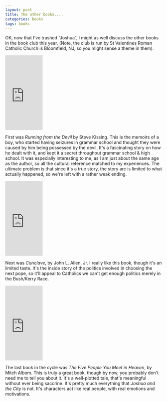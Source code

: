 ```yaml
---
layout: post
title: The other books....
categories: books
tags: books
---
```

OK, now that I've trashed &#8220;Joshua&#8221;, I might as well discuss the other books in the book club this year.  (Note, the club is run by St Valentines Roman Catholic Church is Bloomfield, NJ, so you might sense a theme in them).

<iframe src="http://rcm.amazon.com/e/cm?t=njtheatercom-20&amp;o=1&amp;p=8&amp;l=as1&amp;asins=0824521056&amp;ref=tf_til&amp;fc1=000000&amp;IS2=1&amp;lt1=_blank&amp;m=amazon&amp;lc1=0000FF&amp;bc1=000000&amp;bg1=FFFFFF&amp;f=ifr" style="width:120px;height:240px;" scrolling="no" marginwidth="0" marginheight="0" frameborder="0">    </iframe>


First was *Running from the Devil* by Steve Kissing.  This is the memoirs of a boy, who started having seizures in grammar school and thought they were caused by him being possessed by the devil.  It's a fascinating story on how he dealt with it, and kept it a secret throughout grammar school &amp; high school.  It was especially interesting to me, as I am just about the same age as the author, so all the cultural reference matched to my experiences.  The ultimate problem is that since it's a true story, the story arc is limited to what actually happened, so we're left with a rather weak ending. 

<iframe src="http://rcm.amazon.com/e/cm?t=njtheatercom-20&amp;o=1&amp;p=8&amp;l=as1&amp;asins=0385504535&amp;ref=tf_til&amp;fc1=000000&amp;IS2=1&amp;lt1=_blank&amp;m=amazon&amp;lc1=0000FF&amp;bc1=000000&amp;bg1=FFFFFF&amp;f=ifr" style="width:120px;height:240px;" scrolling="no" marginwidth="0" marginheight="0" frameborder="0">    </iframe>


Next was *Conclave*, by John L. Allen, Jr.  I really like this book, though it's an limited taste.  It's the inside story of the politics involved in choosing the next pope, so it'll appeal to Catholics we can't get enough politics merely in the Bush/Kerry Race.

<iframe src="http://rcm.amazon.com/e/cm?t=njtheatercom-20&amp;o=1&amp;p=8&amp;l=as1&amp;asins=0786868716&amp;ref=tf_til&amp;fc1=000000&amp;IS2=1&amp;lt1=_blank&amp;m=amazon&amp;lc1=0000FF&amp;bc1=000000&amp;bg1=FFFFFF&amp;f=ifr" style="width:120px;height:240px;" scrolling="no" marginwidth="0" marginheight="0" frameborder="0">    </iframe>


The last book in the cycle was *The Five People You Meet in Heaven*, by Mitch Albom. This is truly a great book, though by now, you probably don't need me to tell you about it.   It's a well-plotted tale, that's meaningful without ever being saccrine.  It's pretty much everything that *Joshua and the City* is not.  It's characters act like real people, with real emotions and motivations.
